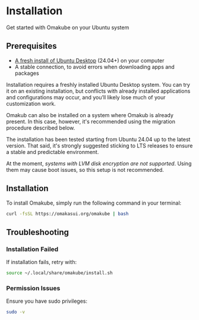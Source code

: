 # Installation

Get started with Omakube on your Ubuntu system

## Prerequisites

- [A fresh install of Ubuntu Desktop](https://ubuntu.com/download/desktop) (24.04+) on your computer
- A stable connection, to avoid errors when downloading apps and packages

Installation requires a freshly installed Ubuntu Desktop system. You can try it on an existing installation, but conflicts with already installed applications and configurations may occur, and you’ll likely lose much of your customization work.

Omakub can also be installed on a system where Omakub is already present. In this case, however, it's recommended using the migration procedure described below.

The installation has been tested starting from Ubuntu 24.04 up to the latest version. That said, it's strongly suggested sticking to LTS releases to ensure a stable and predictable environment.

At the moment, _systems with LVM disk encryption are not supported_. Using them may cause boot issues, so this setup is not recommended.

## Installation

To install Omakube, simply run the following command in your terminal:

```bash
curl -fsSL https://omakasui.org/omakube | bash
```

## Troubleshooting

### Installation Failed

If installation fails, retry with:

```bash
source ~/.local/share/omakube/install.sh
```

### Permission Issues

Ensure you have sudo privileges:

```bash
sudo -v
```
